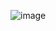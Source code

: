 ![image](https://github.com/MohammadSheakh/CVPR_Practice/assets/63914950/38c6bbd9-6a7b-415e-85cb-b272dc749e8c)

